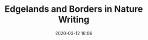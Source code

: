 ---
layout: post
title: Edgelands and Borders in Nature Writing
date: 2020-03-12 16:06
published: false
header_feature_image:
caption:
tags:    # use [tag1,tag2]
---